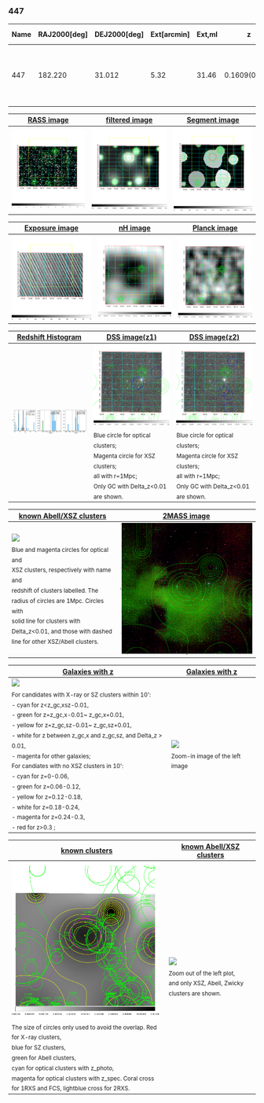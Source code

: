 <div STYLE="page-break-after: always;"></div>

### 447

|Name|RAJ2000[deg]|DEJ2000[deg] |Ext[arcmin]| Ext,ml | z | z_src| C|GC(XSZ,Delta_z<0.01)| GC(OPT,Delta_z<0.01)|GC| R_sig[arcmin] | R500[arcmin] | R500[Mpc]| CRsig[c/s] | CR500[c/s] |L500[1E44 erg/s]|F500[1E-12 erg/s/cm^2]| M500[1E14 Msun]|Tx[keV]|Cnt_sig|Beta|Rc[arcmin]|Comment|Alias|
|---|---|---|---|---|---|------|---|--------|---------|----------|---|---|---|---|---|---|---|---|---|---|---|---|---|---|
|447| 182.220| 31.012| 5.32| 31.46| 0.1609(0.008)| z1,| G| -| -| A, C, F20, N, W| 9.288| 5.013| 0.833| 0.065(0.027)| 0.061(0.025)| 0.848(0.254)| 1.194(0.358)| 1.93(0.29)| 3.38(0.32)| 45.3| 0.896(-0.128+0.076)| 7.193(-1.205+1.030)| An Abell cluster with no $z$ and offset = 1.44 Mpc(8.55 arcmin)| t273|

|[RASS image](../image/447/447_img.pdf)|[filtered image](../image/447/447_fil.pdf)|[Segment image](../image/447/447_seg.pdf)|
|-------------------|--------------------|-------------------|
| <img src="../image/447/447_img.png" width="300">  | <img src="../image/447/447_fil.png" width="300">   | <img src="../image/447/447_seg.png" width="300">  |

|[Exposure image](../image/447/447_mex.pdf)| [nH image](../image/447/447_nh.pdf)| [Planck image](../image/447/447_p.pdf)|
|-------------------|--------------------|-------------------|
|<img src="../image/447/447_mex.png" width="300">   | <img src="../image/447/447_nh.png" width="300">    | <img src="../image/447/447_p.png" width="300"> |

|[Redshift Histogram](../image/447/447_zg.pdf) | [DSS image(z1)](../image/447/447_dss_z1.pdf)      |  [DSS image(z2)](../image/447/447_dss_z2.pdf)    |
|-------------------|--------------------|-------------------|
|<img src="../image/447/447_zg.png" width="300"> |<img src="../image/447/447_dss_z1.png" width="300"> <sub><br>Blue circle for optical clusters; <br>Magenta circle for XSZ clusters; <br>all with r=1Mpc; <br>Only GC with Delta_z<0.01 are shown. </sub>| <img src="../image/447/447_dss_z2.png" width="300"><sub><br>Blue circle for optical clusters; <br>Magenta circle for XSZ clusters; <br>all with r=1Mpc; <br>Only GC with Delta_z<0.01 are shown. </sub> |

|[known Abell/XSZ clusters](../image/447/447_m.pdf) | [2MASS image](../image/447/447_2mass.pdf)      |
|-------------------|-------------------|
|<img src=../image/447/447_m.png width="300"> <br><sub>Blue and magenta circles for optical and <br>XSZ clusters, respectively with name and <br>redshift of clusters labelled. The <br>radius of circles are 1Mpc. Circles with <br>solid line for clusters with <br>Delta_z<0.01, and those with dashed <br>line for other XSZ/Abell clusters.        </sub>|<img src="../image/447/447_2mass.png" width="300">  |

|[Galaxies with z](../image/447/447_opt_ned.pdf) |[Galaxies with z](../image/447/447_opt_ned_zoom.pdf) |
|-------------------|-------------------|
| <img src=../image/447/447_opt_ned.png width="300"> <br><sub> For candidates with X-ray or SZ clusters within 10': <br> - cyan for z<z_gc,xsz-0.01, <br> - green for z=z_gc,x-0.01~ z_gc,x+0.01, <br> - yellow for z=z_gc,sz-0.01~ z_gc,sz+0.01, <br> - white for z between z_gc,x and z_gc,sz, and Delta_z > 0.01, <br> - magenta for other galaxies; <br>For candiates with no XSZ clusters in 10': <br> - cyan for z=0-0.06, <br> - green for z=0.06-0.12, <br> - yellow for z=0.12-0.18, <br> - white for z=0.18-0.24, <br> - magenta for z=0.24-0.3, <br> - red for z>0.3 ;  </sub>|<img src=../image/447/447_opt_ned_zoom.png width="300">  <br><sub> Zoom-in image of the left image</sub>|

|[known clusters](../image/447/447_gc.pdf) |[known Abell/XSZ clusters](../image/447/447_gc_large.pdf) |
|-------------------|-------------------|
| <img src=../image/447/447_gc.png width="300"> <br><sub> The size of circles only used to avoid the overlap. Red for X-ray clusters, <br> blue for SZ clusters, <br> green for Abell clusters, <br> cyan for optical clusters with z_photo, <br> magenta for optical clusters with z_spec. Coral cross for 1RXS and FCS, lightblue cross for 2RXS. </sub>|<img src=../image/447/447_gc_large.png width="300"> <br><sub> Zoom out of the left plot, <br> and only XSZ, Abell, Zwicky clusters are shown. </sub> |



